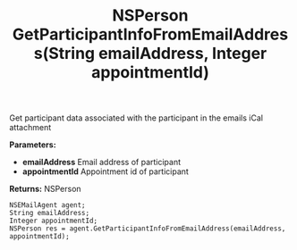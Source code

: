 ﻿---
uid: crmscript_ref_NSEMailAgent_GetParticipantInfoFromEmailAddress
title: NSPerson GetParticipantInfoFromEmailAddress(String emailAddress, Integer appointmentId)
intellisense: NSEMailAgent.GetParticipantInfoFromEmailAddress
keywords: NSEMailAgent, GetParticipantInfoFromEmailAddress
so.topic: reference
---

Get participant data associated with the participant in the emails iCal attachment

**Parameters:**
 - **emailAddress** Email address of participant
 - **appointmentId** Appointment id of participant

**Returns:** NSPerson

```crmscript
NSEMailAgent agent;
String emailAddress;
Integer appointmentId;
NSPerson res = agent.GetParticipantInfoFromEmailAddress(emailAddress, appointmentId);
```

